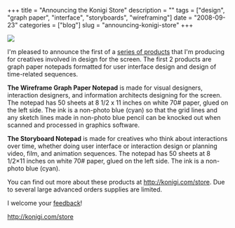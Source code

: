 +++
title = "Announcing the Konigi Store"
description = ""
tags = ["design", "graph paper", "interface", "storyboards", "wireframing"]
date = "2008-09-23"
categories = ["blog"]
slug = "announcing-konigi-store"
+++



  <div class="notebook-screenshot"><a href="http://shop.konigi.com/?q=store"><img id='bluga-thumbnail-1369' class='bluga-thumbnail large' src='http://media.konigi.com/bluga/
wt48d912e3ecae6.jpg'/></a></div><p>I'm pleased to announce the first of a <a href="http://shop.konigi.com/?q=store">series of products</a> that I'm producing for creatives involved in design for the screen. The first 2 products are graph paper notepads formatted for user interface design and design of time-related sequences.</p>
<p><strong>The Wireframe Graph Paper Notepad</strong> is made for visual designers, interaction designers, and information architects designing for the screen. The notepad has 50 sheets at 8 1/2 x 11 inches on white 70# paper, glued on the left side. The ink is a non-photo blue (cyan) so that the grid lines and any sketch lines made in non-photo blue pencil can be knocked out when scanned and processed in graphics software.</p>
<p><strong>The Storyboard Notepad</strong> is made for creatives who think about interactions over time, whether doing user interface or interaction design or planning video, film, and animation sequences. The notepad has 50 sheets at 8 1/2×11 inches on white 70# paper, glued on the left side. The ink is a non-photo blue (cyan).</p>
<p>You can find out more about these products at <a href="http://shop.konigi.com/?q=store">http://konigi.com/store</a>. Due to several large advanced orders supplies are limited. </p>
<p>I welcome your <a href="../contact.html">feedback</a>!</p>
    
  <a href="http://shop.konigi.com/?q=store">http://konigi.com/store</a>

